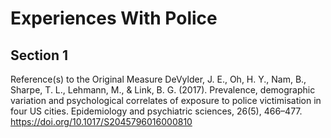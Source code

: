 # Experiences With Police
## Section 1
Reference(s) to the Original Measure
DeVylder, J. E., Oh, H. Y., Nam, B., Sharpe, T. L., Lehmann, M., & Link, B. G. (2017). Prevalence, demographic variation and psychological correlates of exposure to police victimisation in four US cities. Epidemiology and psychiatric sciences, 26(5), 466–477. https://doi.org/10.1017/S2045796016000810 